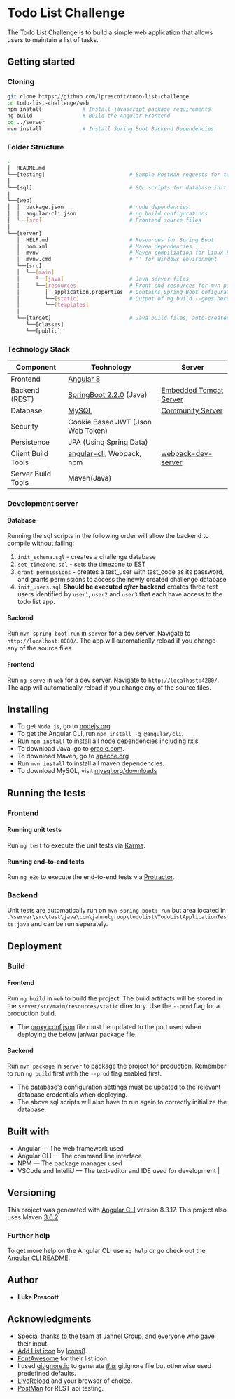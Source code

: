 
# Todo List Challenge
The Todo List Challenge is to build a simple web application that allows users to maintain a list of tasks.

## Getting started

### Cloning

```bash
git clone https://github.com/lprescott/todo-list-challenge
cd todo-list-challenge/web
npm install             # Install javascript package requirements
ng build                # Build the Angular Frontend  
cd ../server    
mvn install             # Install Spring Boot Backend Dependencies
```

### Folder Structure

```bash
.
│  README.md
└──[testing]                           # Sample PostMan requests for testing
│
└──[sql]                               # SQL scripts for database init
│
└──[web]
│  │  package.json                     # node dependencies
│  │  angular-cli.json                 # ng build configurations
│  └──[src]                            # Frontend source files
│
└──[server]
   │  HELP.md                          # Resources for Spring Boot
   │  pom.xml                          # Maven dependencies
   │  mvnw                             # Maven compiliation for Linux Bash
   │  mvnw.cmd                         # '' for Windows environment
   └──[src]
   │  └──[main]
   │     └──[java]                     # Java server files
   │     └──[resources]                # Front end resources for mvn package
   │        │  application.properties  # Contains Spring Boot cofigurations
   │        └──[static]                # Output of ng build --goes here
   │        └──[templates]
   │
   └──[target]                         # Java build files, auto-created after running java build: mvn install
      └──[classes]
      └──[public]
```

### Technology Stack

Component         | Technology                                                         | Server
---               | ---                                                                | ---
Frontend          | [Angular 8](https://github.com/angular/angular)                    |
Backend (REST)    | [SpringBoot 2.2.0](https://projects.spring.io/spring-boot) (Java)  | [Embedded Tomcat Server](https://spring.io/blog/2014/03/07/deploying-spring-boot-applications)
Database          | [MySQL](https://www.mysql.com/)                                    | [Community Server](https://dev.mysql.com/downloads/mysql/)
Security          | Cookie Based JWT (Json Web Token)                                  |
Persistence       | JPA (Using Spring Data)                                            |
Client Build Tools| [angular-cli](https://github.com/angular/angular-cli), Webpack, npm| [webpack-dev-server](https://webpack.js.org/guides/development/#webpack-dev-server)
Server Build Tools| Maven(Java)       

### Development server

#### Database
Running the sql scripts in the following order will allow the backend to compile without failing:
1. `init_schema.sql` - creates a challenge database
2. `set_timezone.sql` - sets the timezone to EST
3. `grant_permissions` - creates a test_user with test_code as its password, and grants permissions to access the newly created challenge database
4. `init_users.sql`  **Should be executed _after_ backend** creates three test users identified by `user1`, `user2` and `user3` that each have access to the todo list app.

#### Backend
Run `mvn spring-boot:run` in `server` for a dev server. Navigate to `http://localhost:8080/`. The app will automatically reload if you change any of the source files.

#### Frontend
Run `ng serve` in `web` for a dev server. Navigate to `http://localhost:4200/`. The app will automatically reload if you change any of the source files.

## Installing

- To get `Node.js`, go to [nodejs.org](https://nodejs.org/ "Nodejs.org").
- To get the Angular CLI, run `npm install -g @angular/cli`.
- Run `npm install` to install all node dependencies including [rxjs](https://rxjs-dev.firebaseapp.com/). 
- To download Java, go to [oracle.com](https://www.oracle.com/technetwork/java/javase/downloads/index.html).
- To download Maven, go to [apache.org](https://maven.apache.org/)
- Run `mvn install` to install all maven dependencies.
- To download MySQL, visit [mysql.org/downloads](https://dev.mysql.com/downloads/)

## Running the tests

### Frontend

#### Running unit tests

Run `ng test` to execute the unit tests via [Karma](https://karma-runner.github.io).

#### Running end-to-end tests

Run `ng e2e` to execute the end-to-end tests via [Protractor](http://www.protractortest.org/).

### Backend

Unit tests are automatically run on `mvn spring-boot: run` but area located in `.\server\src\test\java\com\jahnelgroup\todolist\TodoListApplicationTests.java` and can be run seperately.

## Deployment

### Build

#### Frontend
Run `ng build` in `web` to build the project. The build artifacts will be stored in the `server/src/main/resources/static` directory. Use the `--prod` flag for a production build.
- The [proxy.conf.json](web/src/proxy.conf.json) file must be updated to the port used when deploying the below jar/war 
 package file.
  
#### Backend 
Run `mvn package` in `server` to package the project for production. Remember to run `ng build` first with the `--prod` flag enabled first.
- The database's configuration settings must be updated to the relevant database credentials when deploying. 
- The above sql scripts will also have to run again to correctly initialize the database.
 
## Built with
- Angular — The web framework used
- Angular CLI — The command line interface
- NPM — The package manager used
- VSCode and IntelliJ — The text-editor and IDE used for development                                                 |

## Versioning 
This project was generated with [Angular CLI](https://github.com/angular/angular-cli) version 8.3.17.
This project also uses Maven [3.6.2](https://maven.apache.org/).

### Further help

To get more help on the Angular CLI use `ng help` or go check out the [Angular CLI README](https://github.com/angular/angular-cli/blob/master/README.md).

## Author
- **Luke Prescott**

## Acknowledgments 
- Special thanks to the team at Jahnel Group, and everyone who gave their input.
- <a target="_blank" href="/icons/set/add-list">Add List icon</a> by <a target="_blank" href="https://icons8.com">Icons8</a>.
- [FontAwesome](https://fontawesome.com/) for their list icon.
- I used [gitignore.io](https://www.gitignore.io/) to generate [_this_](.gitignore) gitignore file but otherwise used predefined defaults.
- [LiveReload](http://livereload.com/extensions/) and your browser of choice.
- [PostMan](https://www.getpostman.com/) for REST api testing.

